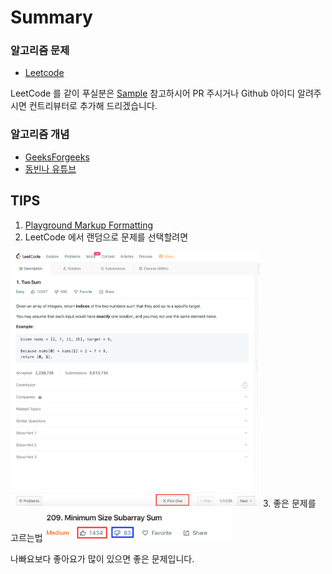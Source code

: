 # Summary

### 알고리즘 문제
* [Leetcode](https://leetcode.com/problemset/algorithms/ )


LeetCode 를 같이 푸실분은 [Sample](https://github.com/SwiftAlgorithmClub/LeetCode/tree/master/LeetCode/Example.playground) 참고하시어 PR 주시거나 Github 아이디 알려주시면 컨트리뷰터로 추가해 드리겠습니다.

### 알고리즘 개념
* [GeeksForgeeks](https://www.geeksforgeeks.org/fundamentals-of-algorithms/)
* [동빈나 유튜브](https://www.youtube.com/watch?v=qQ5iLNjpxSk&list=PLRx0vPvlEmdDHxCvAQS1_6XV4deOwfVrz)

## TIPS
1. [Playground Markup Formatting](https://developer.apple.com/library/archive/documentation/Xcode/Reference/xcode_markup_formatting_ref/AddingMarkup.html#//apple_ref/doc/uid/TP40016497-CH100-SW1)
2. LeetCode 에서 랜덤으로 문제를 선택할려면 
<img src="/pick_one.png" alt="alt text" width="400" height="whatever">
3. 좋은 문제를 고르는법 
<img src="/good.png" alt="alt text" width="300" height="whatever">

나빠요보다 좋아요가 많이 있으면 좋은 문제입니다.
